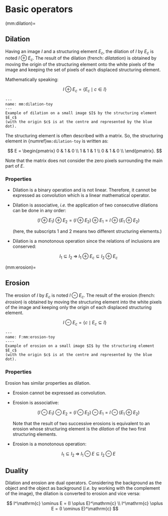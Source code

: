 # Basic operators


(mm:dilation)=
## Dilation

Having an image $I$ and a structuring element $E_c$, the dilation of $I$ by $E_c$ is noted $I \oplus E_c$.
The result of the dilation (french: _dilatation_) is obtained by moving the origin of the structuring element onto the white pixels of the image
and keeping the set of pixels of each displaced structuring element.

Mathematically speaking:

$$
  I \oplus E_c = \{ E_c \mid c \in I \}
$$

```{figure} dilation-toy.svg
---
name: mm:dilation-toy
---
Example of dilation on a small image $I$ by the structuring element $E_c$
(with the origin $c$ is at the centre and represented by the blue dot).
```

The structuring element is often described with a matrix.
So, the structuring element in {numref}`mm:dilation-toy` is written as:

$$
E =
\begin{pmatrix}
0 & 1 & 0 \\
1 & 1 & 1 \\
0 & 1 & 0 \\
\end{pmatrix}.
$$

Note that the matrix does not consider the zero pixels surrounding the main part of $E$.


### Properties

* Dilation is a binary operation and is not linear.
  Therefore, it cannot be expressed as convolution which is a linear mathematical operator.

* Dilation is associative, _i.e._ the application of two consecutive dilations can be done in any order:

  $$
    (I \oplus  E_1 ) \oplus  E_2 = (I \oplus  E_2) \oplus  E_1 = I \oplus  (E_1 \oplus E_2)
  $$
  
  (here, the subscripts 1 and 2 means two different structuring elements.)

* Dilation is a monotonous operation since the relations of inclusions are conserved:

  $$
    I_1 \subseteq I_2  \;\Rightarrow\;  I_1 \oplus E_c \subseteq I_2 \oplus E_c
  $$


(mm:erosion)=
## Erosion

The erosion of $I$ by $E_c$ is noted $I \ominus E_c$.
The result of the erosion (french: _érosion_) is obtained by moving the structuring element into the white pixels of the image
and keeping only the origin of each displaced structuring element.

$$
  I \ominus E_c = \{ c \mid E_c \subseteq I\}
$$

```{figure} erosion-toy.svg
---
name: F:mm:erosion-toy
----
Example of erosion on a small image $I$ by the structuring element $E_c$
(with the origin $c$ is at the centre and represented by the blue dot).
```

### Properties

Erosion has similar properties as dilation.

* Erosion cannot be expressed as convolution.

* Erosion is associative:

  $$
    (I \ominus E_1 ) \ominus E_2 = (I \ominus E_2) \ominus E_1 = I \ominus (E_1 \oplus E_2)
  $$
  
  Note that the result of two successive erosions is equivalent to an erosion
  whose structuring element is the _dilation_ of the two first structuring elements.

* Erosion is a monotonous operation:

  $$
    I_1 \subseteq I_2  \;\Rightarrow\;  I_1 \ominus E \subseteq I_2 \ominus E
  $$


## Duality

Dilation and erosion are dual operators.
Considering the background as the object and the object as background (_i.e._ by working with the complement of the image),
the dilation is converted to erosion and vice versa:

$$
  I^\mathrm{c} \ominus E = (I \oplus E)^\mathrm{c} \\
  I^\mathrm{c} \oplus E = (I \ominus E)^\mathrm{c}
$$